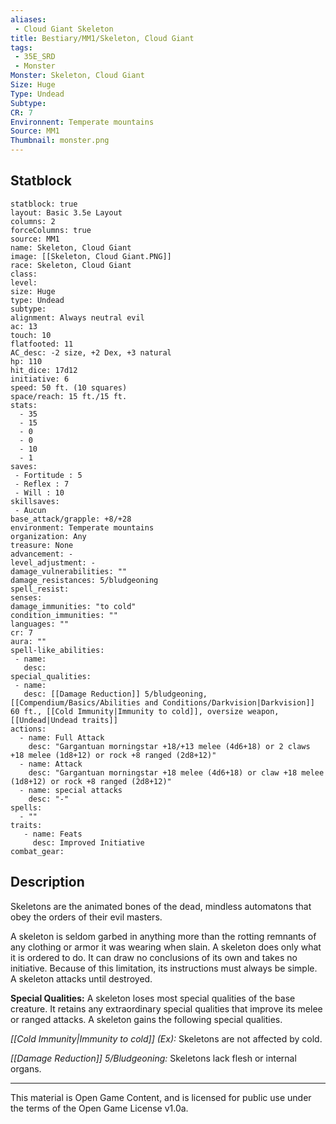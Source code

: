 ```yaml
---
aliases:
 - Cloud Giant Skeleton
title: Bestiary/MM1/Skeleton, Cloud Giant
tags: 
 - 35E_SRD
 - Monster
Monster: Skeleton, Cloud Giant
Size: Huge
Type: Undead
Subtype: 
CR: 7
Environnent: Temperate mountains
Source: MM1
Thumbnail: monster.png
---
```


## Statblock

```statblock
statblock: true
layout: Basic 3.5e Layout
columns: 2
forceColumns: true
source: MM1 
name: Skeleton, Cloud Giant
image: [[Skeleton, Cloud Giant.PNG]]
race: Skeleton, Cloud Giant
class: 
level: 
size: Huge
type: Undead
subtype: 
alignment: Always neutral evil
ac: 13
touch: 10
flatfooted: 11
AC_desc: -2 size, +2 Dex, +3 natural
hp: 110
hit_dice: 17d12
initiative: 6
speed: 50 ft. (10 squares)
space/reach: 15 ft./15 ft.
stats:
  - 35
  - 15
  - 0
  - 0
  - 10
  - 1
saves:
 - Fortitude : 5
 - Reflex : 7
 - Will : 10
skillsaves:
 - Aucun
base_attack/grapple: +8/+28
environment: Temperate mountains
organization: Any
treasure: None
advancement: -
level_adjustment: -
damage_vulnerabilities: ""
damage_resistances: 5/bludgeoning
spell_resist: 
senses: 
damage_immunities: "to cold"
condition_immunities: ""
languages: ""
cr: 7
aura: ""
spell-like_abilities:
 - name: 
   desc: 
special_qualities:
 - name:
   desc: [[Damage Reduction]] 5/bludgeoning, [[Compendium/Basics/Abilities and Conditions/Darkvision|Darkvision]] 60 ft., [[Cold Immunity|Immunity to cold]], oversize weapon, [[Undead|Undead traits]]
actions:
  - name: Full Attack
    desc: "Gargantuan morningstar +18/+13 melee (4d6+18) or 2 claws +18 melee (1d8+12) or rock +8 ranged (2d8+12)"
  - name: Attack
    desc: "Gargantuan morningstar +18 melee (4d6+18) or claw +18 melee (1d8+12) or rock +8 ranged (2d8+12)"
  - name: special attacks
    desc: "-"
spells:
  - ""
traits:
   - name: Feats
     desc: Improved Initiative
combat_gear:  
```

## Description



Skeletons are the animated bones of the dead, mindless automatons that obey the orders of their evil masters.

A skeleton is seldom garbed in anything more than the rotting remnants of any clothing or armor it was wearing when slain. A skeleton does only what it is ordered to do. It can draw no conclusions of its own and takes no initiative. Because of this limitation, its instructions must always be simple. A skeleton attacks until destroyed.


**Special Qualities:** A skeleton loses most special qualities of the base creature. It retains any extraordinary special qualities that improve its melee or ranged attacks. A skeleton gains the following special qualities.


*[[Cold Immunity|Immunity to cold]] (Ex):* Skeletons are not affected by cold.


*[[Damage Reduction]] 5/Bludgeoning:* Skeletons lack flesh or internal organs.

---

This material is Open Game Content, and is licensed for public use under the terms of the Open Game License v1.0a.
